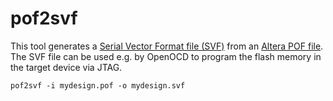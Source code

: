 # pof2svf

This tool generates a <a href="http://www.jtagtest.com/pdf/svf_specification.pdf">Serial Vector Format file (SVF)</a>
from an
<a href="https://github.com/programmable-logic-tools/altera-max7000-db/blob/master/POF.md">Altera POF file</a>.
The SVF file can be used e.g. by OpenOCD
to program the flash memory in the target device via JTAG.

~~~
pof2svf -i mydesign.pof -o mydesign.svf
~~~
